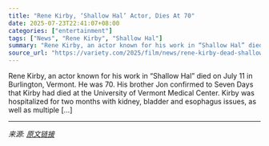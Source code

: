 ```yaml
---
title: "Rene Kirby, ‘Shallow Hal’ Actor, Dies At 70"
date: 2025-07-23T22:41:07+08:00
categories: ["entertainment"]
tags: ["News", "Rene Kirby", "Shallow Hal"]
summary: "Rene Kirby, an actor known for his work in “Shallow Hal” died on July 11 in Burlington, Vermont. He was 70. His brother Jon confirmed to Seven Days that Kirby had died at the University of Vermont Med"
source_url: "https://variety.com/2025/film/news/rene-kirby-dead-shallow-hal-1236468425/"
---
```


Rene Kirby, an actor known for his work in “Shallow Hal” died on July 11 in Burlington, Vermont. He was 70. His brother Jon confirmed to Seven Days that Kirby had died at the University of Vermont Medical Center. Kirby was hospitalized for two months with kidney, bladder and esophagus issues, as well as multiple [&#8230;]

---

*来源: [原文链接](https://variety.com/2025/film/news/rene-kirby-dead-shallow-hal-1236468425/)*
